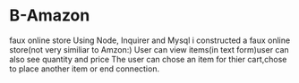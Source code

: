 # B-Amazon
faux online store 
Using Node, Inquirer and Mysql i constructed a faux online store(not very similiar to Amzon:)
User can view items(in text form)user can also see quantity and price 
The user can chose an item for thier cart,chose to place another item or end connection.
